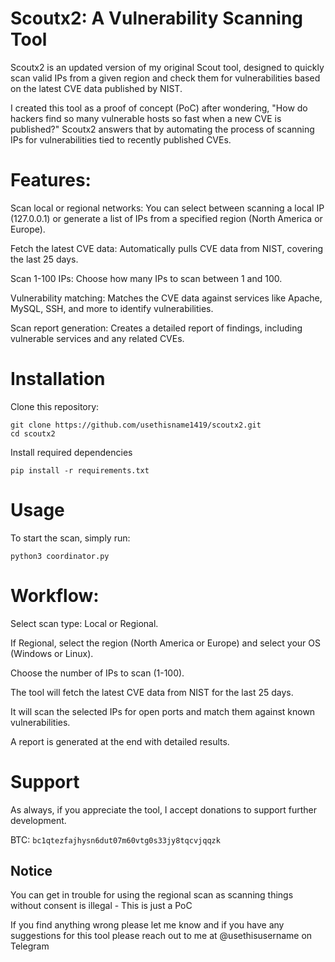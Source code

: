 # Scoutx2: A Vulnerability Scanning Tool

Scoutx2 is an updated version of my original Scout tool, designed to quickly scan valid IPs from a given region and check them for vulnerabilities based on the latest CVE data published by NIST.


I created this tool as a proof of concept (PoC) after wondering, "How do hackers find so many vulnerable hosts so fast when a new CVE is published?" Scoutx2 answers that by automating the process of scanning IPs for vulnerabilities tied to recently published CVEs.


# Features:

Scan local or regional networks: You can select between scanning a local IP (127.0.0.1) or generate a list of IPs from a specified region (North America or Europe).

Fetch the latest CVE data: Automatically pulls CVE data from NIST, covering the last 25 days.

Scan 1-100 IPs: Choose how many IPs to scan between 1 and 100.

Vulnerability matching: Matches the CVE data against services like Apache, MySQL, SSH, and more to identify vulnerabilities.

Scan report generation: Creates a detailed report of findings, including vulnerable services and any related CVEs.


# Installation

Clone this repository:

```
git clone https://github.com/usethisname1419/scoutx2.git
cd scoutx2
```

Install required dependencies

`pip install -r requirements.txt`


# Usage

To start the scan, simply run:

`python3 coordinator.py`

# Workflow:

Select scan type: Local or Regional.

If Regional, select the region (North America or Europe) and select your OS (Windows or Linux).

Choose the number of IPs to scan (1-100).

The tool will fetch the latest CVE data from NIST for the last 25 days.

It will scan the selected IPs for open ports and match them against known vulnerabilities.

A report is generated at the end with detailed results.

# Support

As always, if you appreciate the tool, I accept donations to support further development.

BTC: `bc1qtezfajhysn6dut07m60vtg0s33jy8tqcvjqqzk`


## Notice

You can get in trouble for using the regional scan as scanning things without consent is illegal - This is just a PoC

If you find anything wrong please let me know and if you have any suggestions for this tool please reach out to me at @usethisusername on Telegram
